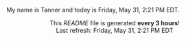 My name is Tanner and today is Friday, May 31, 2:21 PM EDT.

<p align="center">This <i>README</i> file is generated <b>every 3 hours</b>!</br>Last refresh: Friday, May 31, 2:21 PM EDT<br /></p>
